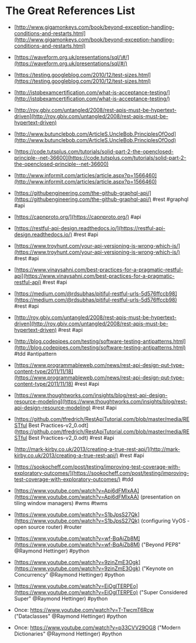 # The Great References List

* [http://www.gigamonkeys.com/book/beyond-exception-handling-conditions-and-restarts.html](http://www.gigamonkeys.com/book/beyond-exception-handling-conditions-and-restarts.html)
* [https://waveform.org.uk/presentations/sql/\#/](https://waveform.org.uk/presentations/sql/#/)
* [https://testing.googleblog.com/2010/12/test-sizes.html](https://testing.googleblog.com/2010/12/test-sizes.html)

* [http://istqbexamcertification.com/what-is-acceptance-testing/](http://istqbexamcertification.com/what-is-acceptance-testing/)

* [http://roy.gbiv.com/untangled/2008/rest-apis-must-be-hypertext-driven](http://roy.gbiv.com/untangled/2008/rest-apis-must-be-hypertext-driven)

* [http://www.butunclebob.com/ArticleS.UncleBob.PrinciplesOfOod](http://www.butunclebob.com/ArticleS.UncleBob.PrinciplesOfOod)

* [https://code.tutsplus.com/tutorials/solid-part-2-the-openclosed-principle--net-36600](https://code.tutsplus.com/tutorials/solid-part-2-the-openclosed-principle--net-36600)

* [http://www.informit.com/articles/article.aspx?p=1566460](http://www.informit.com/articles/article.aspx?p=1566460)

* [https://githubengineering.com/the-github-graphql-api/](https://githubengineering.com/the-github-graphql-api/) \#rest \#graphql \#api

* [https://capnproto.org/](https://capnproto.org/) \#api

* [https://restful-api-design.readthedocs.io/](https://restful-api-design.readthedocs.io/) \#rest \#api

* [https://www.troyhunt.com/your-api-versioning-is-wrong-which-is/](https://www.troyhunt.com/your-api-versioning-is-wrong-which-is/) \#rest \#api

* [https://www.vinaysahni.com/best-practices-for-a-pragmatic-restful-api](https://www.vinaysahni.com/best-practices-for-a-pragmatic-restful-api) \#rest \#api

* [https://medium.com/@rdsubhas/pitiful-restful-urls-5d576ffccb98](https://medium.com/@rdsubhas/pitiful-restful-urls-5d576ffccb98) \#rest \#api

* [http://roy.gbiv.com/untangled/2008/rest-apis-must-be-hypertext-driven](http://roy.gbiv.com/untangled/2008/rest-apis-must-be-hypertext-driven) \#rest \#api

* [http://blog.codepipes.com/testing/software-testing-antipatterns.html](http://blog.codepipes.com/testing/software-testing-antipatterns.html) \#tdd \#antipattern

* [https://www.programmableweb.com/news/rest-api-design-put-type-content-type/2011/11/18](https://www.programmableweb.com/news/rest-api-design-put-type-content-type/2011/11/18) \#rest \#api

* [https://www.thoughtworks.com/insights/blog/rest-api-design-resource-modeling](https://www.thoughtworks.com/insights/blog/rest-api-design-resource-modeling) \#rest \#api

* [https://github.com/tfredrich/RestApiTutorial.com/blob/master/media/RESTful Best Practices-v2\_0.odt](https://github.com/tfredrich/RestApiTutorial.com/blob/master/media/RESTful Best Practices-v2_0.odt) \#rest \#api

* [http://mark-kirby.co.uk/2013/creating-a-true-rest-api/](http://mark-kirby.co.uk/2013/creating-a-true-rest-api/) \#rest \#api

* [https://sookocheff.com/post/testing/improving-test-coverage-with-exploratory-outcomes/](https://sookocheff.com/post/testing/improving-test-coverage-with-exploratory-outcomes/) \#tdd

* [https://www.youtube.com/watch?v=Api6dFMlxAA](https://www.youtube.com/watch?v=Api6dFMlxAA) \(presentation on tiling window managers\) \#wms \#twms

* [https://www.youtube.com/watch?v=S1bJpsS27Qk](https://www.youtube.com/watch?v=S1bJpsS27Qk) \(configuring VyOS - open source router\) \#router

* [https://www.youtube.com/watch?v=wf-BqAjZb8M](https://www.youtube.com/watch?v=wf-BqAjZb8M) \("Beyond PEP8" @Raymond Hettinger\) \#python

* [https://www.youtube.com/watch?v=9zinZmE3Ogk](https://www.youtube.com/watch?v=9zinZmE3Ogk) \("Keynote on Concurrency" @Raymond Hettinger\) \#python

* [https://www.youtube.com/watch?v=EiOglTERPEo](https://www.youtube.com/watch?v=EiOglTERPEo) \("Super Considered Super" @Raymond Hettinger\) \#python

* Once: https://www.youtube.com/watch?v=T-TwcmT6Rcw \("Dataclasses" @Raymond Hettinger\) \#python

* Once: https://www.youtube.com/watch?v=p33CVV29OG8 \("Modern Dictionaries" @Raymond Hettinger\) \#python



